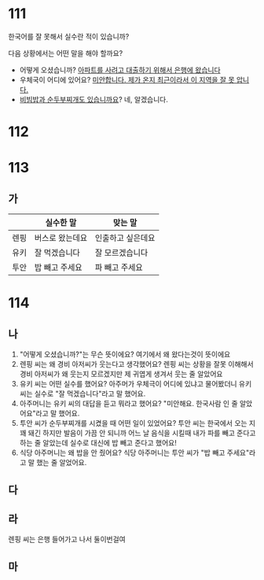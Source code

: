 # 111
한국어를 잘 못해서 실수란 적이 있습니까?

다음 상황에서는 어떤 말을 해야 할까요?
* 어떻게 오셨습니까? <u>아파트를 사려고 대출하기 위해서 은행에 왔습니다</u>
* 우체국이 어디에 있어요? <u>미안합니다. 제가 온지 최근이라서 이 지역을 잘 못 압니다.</u>
* <u>비빔밥과 순두부찌개도 있습니까요</u>? 네, 알겠습니다.
# 112
# 113
## 가
|     | 실수한 말    | 맞는 말      |
| --- | -------- | --------- |
| 렌핑  | 버스로 왔는데요 | 인출하고 싶은데요 |
| 유키  | 잘 먹겠습니다  | 잘 모르겠습니다  |
| 투안  | 밥 빼고 주세요 | 파 빼고 주세요  |
# 114
## 나
1. "어떻게 오셨습니까?"는 무슨 뜻이에요? 여기에서 왜 왔다는것이 뜻이에요
2.  렌핑 씨는 왜 경비 아저씨가 웃는다고 생각했어요? 렌핑 씨는 상황을 잘못 이해해서 경비 아저씨가 왜 웃는지 모르겠지만 제 귀엽게 생겨서 웃는 줄 알았어요
3. 유키 씨는 어떤 실수를 했어요? 아주머가 우체극이 어디에 있냐고 물어봤더니 유키 씨는 실수로 "잘 먹겠습니다"라고 말 했어요.
4. 아주머니는 유키 씨의 대답을 듣고 뭐라고 했어요? "미안해요. 한국사람 인 줄 알았어요"라고 말 했어요.
5. 투안 씨가 순두부찌개를 시켰을 때 어떤 일이 있었어요? 투안 씨는 한국에서 오는 지 꽤 돼긴 하지만 발음이 가끔 안 되니까 어느 날 음식을 시킬때 내가 파를 빼고 준다고 하는 줄 알았는데 실수로 대신에 밥 빼고 준다고 했어요!
6. 식당 아주머니는 왜 밥을 안 줬어요? 식당 아주머니는 투안 씨가 "밥 빼고 주세요"라고 말 했는 줄 알었어요.
## 다
## 라
렌핑 씨는 은행 들어가고 나서 둘이번걸여
## 마
